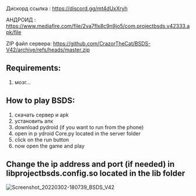 Дискорд ссылка : https://discord.gg/mt4dUxXryh

АНДРОИД : https://www.mediafire.com/file/2va7flx8c9n9jo5/com.projectbsds.v42333.apk/file

ZIP файл сервера: https://github.com/CrazorTheCat/BSDS-V42/archive/refs/heads/master.zip

## Requirements: ##
1. мозг...

## How to play BSDS: ##
1. скачать сервер и apk
2. установить апк
3. download pydroid (if you want to run from the phone)
4. open in p ydroid Core.py located in the server folder
5. click on the run button
6. now open the game and play

## Change the ip address and port (if needed) in libprojectbsds.config.so located in the lib folder ##

![Screenshot_20220302-180739_BSDS_V42](https://user-images.githubusercontent.com/52799759/156474426-399ea814-9727-4a49-a1f8-2f95e027309c.png)
